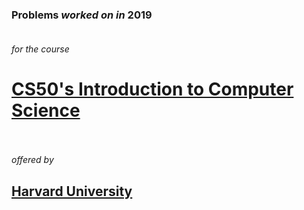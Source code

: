 ### **Problems** *worked on in* **2019**<br><br>
*for the course*<br>
# **[CS50's Introduction to Computer Science](https://cs50.harvard.edu/x/2020/)**<br><br>
*offered by*<br>
## **[Harvard University](https://www.harvard.edu/)**<br><br>
